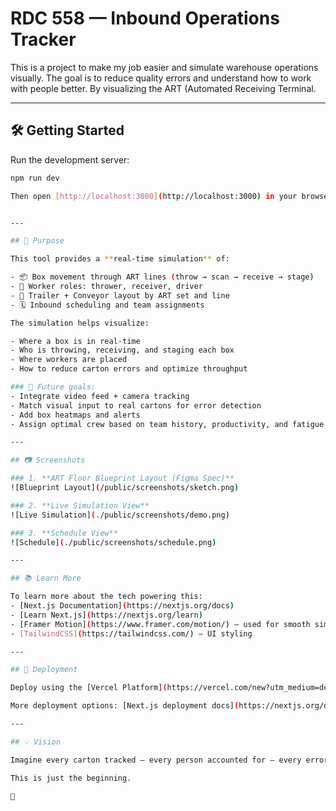 # RDC 558 — Inbound Operations Tracker

This is a project to make my job easier and simulate warehouse operations visually. The goal is to reduce quality errors and understand how to work with people better. By visualizing the ART (Automated Receiving Terminal.

---

## 🛠️ Getting Started

Run the development server:

```bash
npm run dev

Then open [http://localhost:3000](http://localhost:3000) in your browser.


---

## 🎯 Purpose

This tool provides a **real-time simulation** of:

- 📦 Box movement through ART lines (throw → scan → receive → stage)
- 👥 Worker roles: thrower, receiver, driver
- 🚚 Trailer + Conveyor layout by ART set and line
- 🗓️ Inbound scheduling and team assignments

The simulation helps visualize:

- Where a box is in real-time
- Who is throwing, receiving, and staging each box
- Where workers are placed
- How to reduce carton errors and optimize throughput

### 🤖 Future goals:
- Integrate video feed + camera tracking
- Match visual input to real cartons for error detection
- Add box heatmaps and alerts
- Assign optimal crew based on team history, productivity, and fatigue

---

## 📷 Screenshots

### 1. **ART Floor Blueprint Layout (Figma Spec)**
![Blueprint Layout](/public/screenshots/sketch.png)

### 2. **Live Simulation View**
![Live Simulation](./public/screenshots/demo.png)

### 3. **Schedule View**
![Schedule](./public/screenshots/schedule.png)

---

## 📚 Learn More

To learn more about the tech powering this:
- [Next.js Documentation](https://nextjs.org/docs)
- [Learn Next.js](https://nextjs.org/learn)
- [Framer Motion](https://www.framer.com/motion/) — used for smooth simulation animation
- [TailwindCSS](https://tailwindcss.com/) — UI styling

---

## 🚀 Deployment

Deploy using the [Vercel Platform](https://vercel.com/new?utm_medium=default-template&filter=next.js&utm_source=create-next-app&utm_campaign=create-next-app-readme).

More deployment options: [Next.js deployment docs](https://nextjs.org/docs/app/building-your-application/deploying)

---

## 💡 Vision

Imagine every carton tracked — every person accounted for — every error seen before it happens.

This is just the beginning.

🧠
